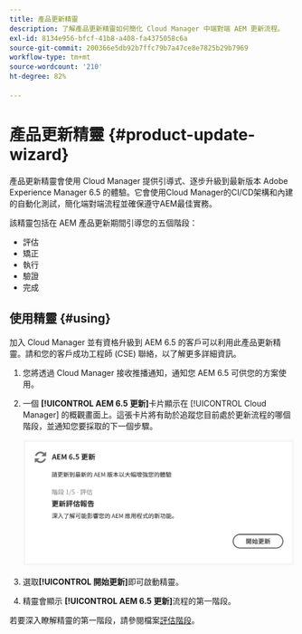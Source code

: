 ```yaml
---
title: 產品更新精靈
description: 了解產品更新精靈如何簡化 Cloud Manager 中端對端 AEM 更新流程。
exl-id: 8134e956-bfcf-41b8-a408-fa4375058c6a
source-git-commit: 200366e5db92b7ffc79b7a47ce8e7825b29b7969
workflow-type: tm+mt
source-wordcount: '210'
ht-degree: 82%

---
```



# 產品更新精靈 {#product-update-wizard}

產品更新精靈會使用 Cloud Manager 提供引導式、逐步升級到最新版本 Adobe Experience Manager 6.5 的體驗。它會使用Cloud Manager的CI/CD架構和內建的自動化測試，簡化端對端流程並確保遵守AEM最佳實務。

該精靈包括在 AEM 產品更新期間引導您的五個階段：

* 評估
* 矯正
* 執行
* 驗證 
* 完成

## 使用精靈 {#using}

加入 Cloud Manager 並有資格升級到 AEM 6.5 的客戶可以利用此產品更新精靈。請和您的客戶成功工程師 (CSE) 聯絡，以了解更多詳細資訊。

1. 您將透過 Cloud Manager 接收推播通知，通知您 AEM 6.5 可供您的方案使用。

1. 一個 **[!UICONTROL AEM 6.5 更新]**&#x200B;卡片顯示在 [!UICONTROL Cloud Manager] 的概觀畫面上。這張卡片將有助於追蹤您目前處於更新流程的哪個階段，並通知您要採取的下一個步驟。

   ![更新精靈卡](/help/assets/Start-Update.png)

1. 選取&#x200B;**[!UICONTROL 開始更新]**&#x200B;即可啟動精靈。

1. 精靈會顯示 **[!UICONTROL AEM 6.5 更新]**&#x200B;流程的第一階段。

若要深入瞭解精靈的第一階段，請參閱檔案[評估階段](/help/product-update-wizard/evaluation.md)。

